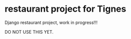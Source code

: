 # restaurant project for Tignes
Django restaurant project, work in progress!!!

DO NOT USE THIS YET.
